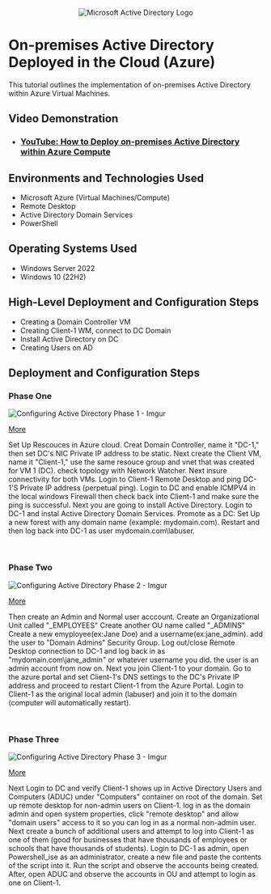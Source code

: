 <p align="center">
<img src="https://i.imgur.com/pU5A58S.png" alt="Microsoft Active Directory Logo"/>
</p>

<h1>On-premises Active Directory Deployed in the Cloud (Azure)</h1>
This tutorial outlines the implementation of on-premises Active Directory within Azure Virtual Machines.<br />


<h2>Video Demonstration</h2>

- ### [YouTube: How to Deploy on-premises Active Directory within Azure Compute](https://www.youtube.com)

<h2>Environments and Technologies Used</h2>

- Microsoft Azure (Virtual Machines/Compute)
- Remote Desktop
- Active Directory Domain Services
- PowerShell

<h2>Operating Systems Used </h2>

- Windows Server 2022
- Windows 10 (22H2)

<h2>High-Level Deployment and Configuration Steps</h2>

- Creating a Domain Controller VM
- Creating Client-1 WM, connect to DC Domain
- Install Active Directory on DC
- Creating Users on AD

<h2>Deployment and Configuration Steps</h2>

<p>
<h3>Phase One</h3>
  
![Configuring Active Directory Phase 1 - Imgur](https://github.com/PhillisEssel/configure-ad/assets/156061642/20a12556-8005-426c-afe8-96e1c91ff74a)

<p><a href="https://imgur.com/a/5ZE6blF">More</a></p>

</p>
<p>
Set Up Rescouces in Azure cloud. Creat Domain Controller, name it "DC-1," then set DC's NIC Private IP address to be static. Next create the Client VM, name it "Client-1," use the same resouce group and vnet that was created for VM 1 (DC). check topology with Network Watcher. Next insure connectivity for both VMs. Login to Client-1 Remote Desktop and ping DC-1'S Private IP address (perpetual ping). Login to DC and enable ICMPV4 in the local windows Firewall then check back into Client-1 and make sure the ping is successful. Next you are going to install Active Directory. Login to DC-1 and instal Active Directory Domain Services. Promote as a DC: Set Up a new forest with any domain name (example: mydomain.com). Restart and then log back into DC-1 as user mydomain.com\labuser.
</p>
<br />

<p>
<h3>Phase Two</h3>
  
![Configuring Active Directory Phase 2 - Imgur](https://github.com/PhillisEssel/configure-ad/assets/156061642/1d4bcfc3-deee-490d-a35c-6eaf605e0818)

<p><a href="https://imgur.com/a/Rqrejvt">More</a></p>
  
</p>
<p>
Then create an Admin and Normal user acccount. Create an Organizational Unit called "_EMPLOYEES" Create another OU name called "_ADMINS" Create a new emyployee(ex:Jane Doe) and a username(ex:jane_admin). add the user to "Domain Admins" Security Group. Log out/close Remote Desktop connection to DC-1 and log back in as "mydomain.com\jane_admin" or whatever username you did. the user is an admin account from now on. Next you join Client-1 to your domain. Go to the azure portal and set Client-1's DNS settings to the DC's Private IP address and proceed to restart Client-1 from the Azure Portal. Login to Client-1 as the original local admin (labuser) and join it to the domain (computer will automatically restart). 
</p>
<br />

<p>
<h3>Phase Three</h3>

![Configuring Active Directory Phase 3 - Imgur](https://github.com/PhillisEssel/configure-ad/assets/156061642/4340a86f-e2a9-4ad8-abfe-8bd1f42b41df)

<p><a href="https://imgur.com/a/6cO46ET">More</a></p>
  
</p>
<p>
Next Login to DC and verify Client-1 shows up in Active Directory Users and Computers (ADUC) under "Computers" container on root of the domain. Set up remote desktop for non-admin users on Client-1. log in as the domain admin and open system properties, click "remote desktop" and allow "domain users" access to it so you can log in as a normal non-admin user. Next create a bunch of additional users and attempt to log into Client-1 as one of them (good for businesses that have thousands of employees or schools that have thousands of students). Login to DC-1 as admin, open Powershell_ise as an administrator, create a new file and paste the contents of the script into it. Run the script and observe the accounts being created. After, open ADUC and observe the accounts in OU and attempt to login as one on Client-1. 
</p>
<br />
